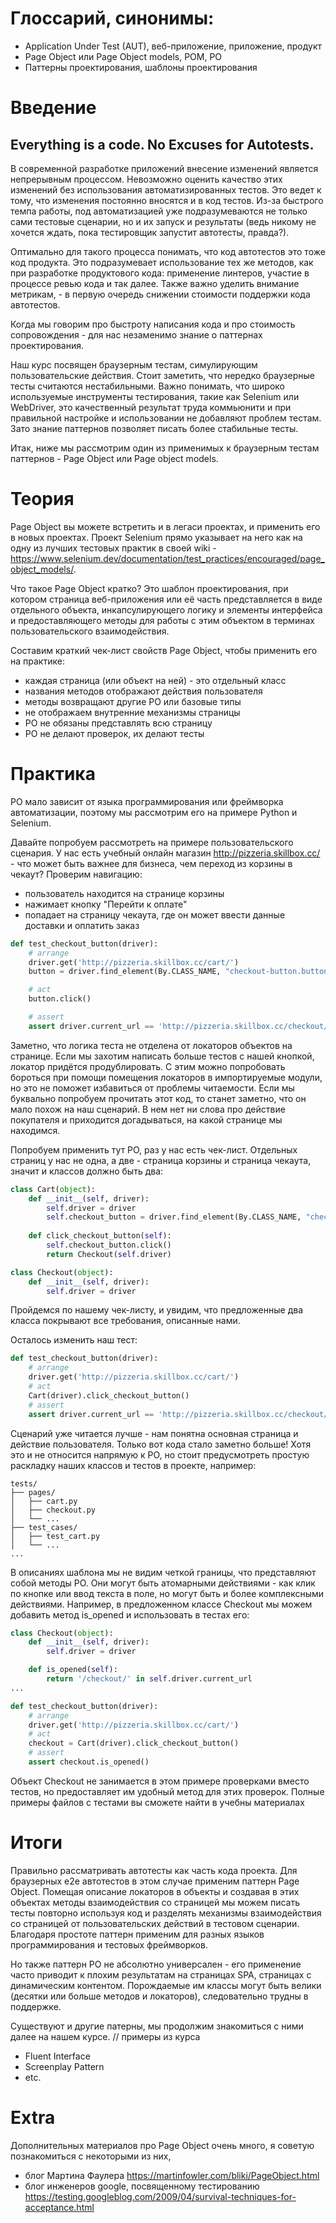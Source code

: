 # Глоссарий, синонимы:
- Application Under Test (AUT), веб-приложение, приложение, продукт
- Page Object или Page Object models, POM, PO
- Паттерны проектирования, шаблоны проектирования

# Введение
## Everything is a code. No Excuses for Autotests.

В современной разработке приложений внесение изменений является непрерывным процессом. Невозможно оценить качество этих изменений без использования автоматизированных тестов. Это ведет к тому, что изменения постоянно вносятся и в код тестов. Из-за быстрого темпа работы, под автоматизацией уже подразумеваются не только сами тестовые сценарии, но и их запуск и результаты (ведь никому не хочется ждать, пока тестировщик запустит автотесты, правда?).

Оптимально для такого процесса понимать, что код автотестов это тоже код продукта. Это подразумевает использование тех же методов, как при разработке продуктового кода: применение линтеров, участие в процессе ревью кода и так далее. Также важно уделить внимание метрикам, - в первую очередь снижении стоимости поддержки кода автотестов.

Когда мы говорим про быстроту написания кода и про стоимость сопровождения - для нас незаменимо знание о паттернах проектирования. 

Наш курс посвящен браузерным тестам, симулирующим пользовательские действия. Стоит заметить, что нередко браузерные тесты считаются нестабильными. Важно понимать, что широко используемые инструменты тестирования, такие как Selenium или WebDriver, это качественный результат труда коммьюнити и при правильной настройке и использовании не добавляют проблем тестам. Зато знание паттернов позволяет писать более стабильные тесты.

Итак, ниже мы рассмотрим один из применимых к браузерным тестам паттернов - Page Object или Page object models.

# Теория

Page Object вы можете встретить и в легаси проектах, и применить его в новых проектах. Проект Selenium прямо указывает на него как на одну из лучших тестовых практик в своей wiki - https://www.selenium.dev/documentation/test_practices/encouraged/page_object_models/.

Что такое Page Object кратко? Это шаблон проектирования, при котором страница веб-приложения или её часть представляется в виде отдельного объекта, инкапсулирующего логику и элементы интерфейса и предоставляющего методы для работы с этим объектом в терминах пользовательского взаимодействия.

Составим краткий чек-лист свойств Page Object, чтобы применить его на практике:
- каждая страница (или объект на ней) - это отдельный класс
- названия методов отображают действия пользователя
- методы возвращают другие PO или базовые типы
- не отображаем внутренние механизмы страницы
- PO не обязаны представлять всю страницу
- PO не делают проверок, их делают тесты


# Практика

PO мало зависит от языка программирования или фреймворка автоматизации, поэтому мы рассмотрим его на примере Python и Selenium.

Давайте попробуем рассмотреть на примере пользовательского сценария.
У нас есть учебный онлайн магазин http://pizzeria.skillbox.cc/ - что может быть важнее для бизнеса, чем переход из корзины в чекаут? 
Проверим навигацию:
- пользователь находится на странице корзины
- нажимает кнопку "Перейти к оплате"
- попадает на страницу чекаута, где он может ввести данные доставки и оплатить заказ

```python
def test_checkout_button(driver):
    # arrange
    driver.get('http://pizzeria.skillbox.cc/cart/')
    button = driver.find_element(By.CLASS_NAME, "checkout-button.button.alt.wc-forward")

    # act
    button.click()

    # assert
    assert driver.current_url == 'http://pizzeria.skillbox.cc/checkout/'
```

Заметно, что логика теста не отделена от локаторов объектов на странице. Если мы захотим написать больше тестов с нашей кнопкой, локатор придётся продублировать. С этим можно попробовать бороться при помощи помещения локаторов в импортируемые модули, но это не поможет избавиться от проблемы читаемости. 
Если мы буквально попробуем прочитать этот код, то станет заметно, что он мало похож на наш сценарий. В нем нет ни слова про действие покупателя и приходится догадываться, на какой странице мы находимся.

Попробуем применить тут PO, раз у нас есть чек-лист.
Отдельных страниц у нас не одна, а две - страница корзины и страница чекаута, значит и классов должно быть два:

```python
class Cart(object):
    def __init__(self, driver):
        self.driver = driver
        self.checkout_button = driver.find_element(By.CLASS_NAME, "checkout-button.button.alt.wc-forward")
 
    def click_checkout_button(self):
        self.checkout_button.click()
        return Checkout(self.driver)

class Checkout(object):
    def __init__(self, driver):
        self.driver = driver
```

Пройдемся по нашему чек-листу, и увидим, что предложенные два класса покрывают все требования, описанные нами.

Осталось изменить наш тест:
```python
def test_checkout_button(driver):
    # arrange
    driver.get('http://pizzeria.skillbox.cc/cart/')
    # act
    Cart(driver).click_checkout_button()
    # assert
    assert driver.current_url == 'http://pizzeria.skillbox.cc/checkout/'
```

Сценарий уже читается лучше - нам понятна основная страница и действие пользователя.
Только вот кода стало заметно больше! Хотя это и не относится напрямую к PO, но стоит предусмотреть простую раскладку наших классов и тестов в проекте, например:

```
tests/
├── pages/
│   ├── cart.py
│   ├── checkout.py
│   └── ...
├── test_cases/
│   ├── test_cart.py
│   └── ...
...
```

В описаниях шаблона мы не видим четкой границы, что представляют собой методы PO. Они могут быть атомарными действиями - как клик по кнопке или ввод текста в поле, но могут быть и более комплексными действиями.
Например, в предложенном классе Checkout мы можем добавить метод is_opened и использовать в тестах его:

``` python
class Checkout(object):
    def __init__(self, driver):
        self.driver = driver

    def is_opened(self):
        return '/checkout/' in self.driver.current_url
...

def test_checkout_button(driver):
    # arrange
    driver.get('http://pizzeria.skillbox.cc/cart/')
    # act
    checkout = Cart(driver).click_checkout_button()
    # assert
    assert checkout.is_opened()
```

Объект Checkout не занимается в этом примере проверками вместо тестов, но предоставляет им удобный метод для этих проверок.
Полные примеры файлов с тестами вы сможете найти в учебны материалах


# Итоги

Правильно рассматривать автотесты как часть кода проекта. Для браузерных e2e автотестов в этом случае применим паттерн Page Object. 
Помещая описание локаторов в объекты и создавая в этих объектах методы взаимодействия со страницей мы можем писать тесты повторно используя код и разделять механизмы взаимодействия со страницей от пользовательских действий в тестовом сценарии. 
Благодаря простоте паттерн применим для разных языков программирования и тестовых фреймворков.

Но также паттерн PO не абсолютно универсален - его применение часто приводит к плохим результатам на страницах SPA, страницах с динамическим контентом. Порождаемые им классы могут быть велики (десятки или больше методов и локаторов), следовательно трудны в поддержке.

Существуют и другие патерны, мы продолжим знакомиться с ними далее на нашем курсе.
// примеры из курса
- Fluent Interface
- Screenplay Pattern
- etc.

# Extra

Дополнительных материалов про Page Object очень много, я советую познакомиться с некоторыми из них,
- блог Мартина Фаулера https://martinfowler.com/bliki/PageObject.html
- блог инженеров google, посвященному тестированию https://testing.googleblog.com/2009/04/survival-techniques-for-acceptance.html